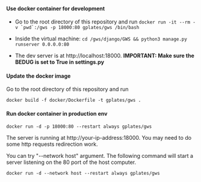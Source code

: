 #### Use docker container for development

* Go to the root directory of this repository and run  ``docker run -it --rm -v `pwd`:/gws -p 18000:80 gplates/gws /bin/bash``

* Inside the virtual machine: `cd /gws/django/GWS && python3 manage.py runserver 0.0.0.0:80`

* The dev server is at http://localhost:18000. **IMPORTANT: Make sure the BEDUG is set to True in settings.py**


#### Update the docker image

Go to the root directory of this repository and run 

`docker build -f docker/Dockerfile -t gplates/gws .`

#### Run docker container in production env

`docker run -d -p 18000:80 --restart always gplates/gws`

The server is running at http://your-ip-address:18000. You may need to do some http requests redirection work.

You can try "--network host" argument. The following command will start a server listening on the 80 port of the host computer.

`docker run -d --network host --restart always gplates/gws`

